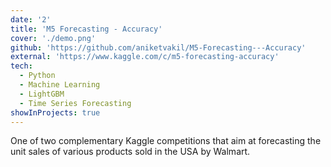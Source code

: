 ```yaml
---
date: '2'
title: 'M5 Forecasting - Accuracy'
cover: './demo.png'
github: 'https://github.com/aniketvakil/M5-Forecasting---Accuracy'
external: 'https://www.kaggle.com/c/m5-forecasting-accuracy'
tech:
  - Python
  - Machine Learning
  - LightGBM
  - Time Series Forecasting
showInProjects: true
---
```


One of two complementary Kaggle competitions that aim at forecasting the unit sales of various products sold in the USA by Walmart.

